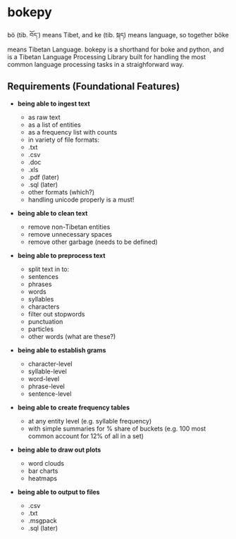# bokepy

bö (tib. བོད་) means Tibet, and ke (tib. སྐད) means language, so together böke means Tibetan Language. bokepy is a shorthand for boke and python, and is a Tibetan Language Processing Library built for handling the most common language processing tasks in a straighforward way. 

## Requirements (Foundational Features)

- **being able to ingest text**
  - as raw text
  - as a list of entities 
  - as a frequency list with counts
  - in variety of file formats:
   - .txt
   - .csv
   - .doc
   - .xls
   - .pdf (later)
   - .sql (later)
   - other formats (which?)
  - handling unicode properly is a must! 
  
- **being able to clean text**
  - remove non-Tibetan entities
  - remove unnecessary spaces 
  - remove other garbage (needs to be defined) 
  
- **being able to preprocess text**
  - split text in to: 
   - sentences 
   - phrases
   - words
   - syllables 
   - characters
  - filter out stopwords
   - punctuation
   - particles
   - other words (what are these?)
   
- **being able to establish grams**
  - character-level
  - syllable-level
  - word-level
  - phrase-level
  - sentence-level
  
- **being able to create frequency tables**
  - at any entity level (e.g. syllable frequency)
  - with simple summaries for % share of buckets (e.g. 100 most common account for 12% of all in a set)
  
- **being able to draw out plots**
  - word clouds 
  - bar charts 
  - heatmaps
  
- **being able to output to files**
  - .csv
  - .txt
  - .msgpack
  - .sql (later)
